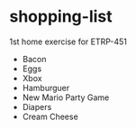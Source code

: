 # shopping-list
1st home exercise for ETRP-451
- Bacon
- Eggs
- Xbox
- Hamburguer
- New Mario Party Game
- Diapers
- Cream Cheese
